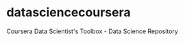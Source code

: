 datasciencecoursera
===================

Coursera Data Scientist's Toolbox - Data Science Repository
